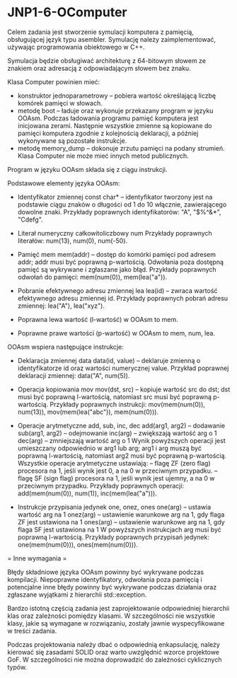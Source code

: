 # JNP1-6-OComputer
Celem zadania jest stworzenie symulacji komputera z pamięcią,
obsługującej język typu asembler. Symulację należy zaimplementować,
używając programowania obiektowego w C++.

Symulacja będzie obsługiwać architekturę z 64-bitowym słowem ze znakiem
oraz adresacją z odpowiadającym słowem bez znaku.

Klasa Computer powinien mieć:
* konstruktor jednoparametrowy – pobiera wartość określającą liczbę
  komórek pamięci w słowach.
* metodę boot – ładuje oraz wykonuje przekazany program w języku OOAsm.
  Podczas ładowania programu pamięć komputera jest inicjowana zerami.
  Następnie wszystkie zmienne są kopiowane do pamięci komputera zgodnie
  z kolejnością deklaracji, a później wykonywane są pozostałe instrukcje.
* metodę memory_dump – dokonuje zrzutu pamięci na podany strumień.
Klasa Computer nie może mieć innych metod publicznych.

Program w języku OOAsm składa się z ciągu instrukcji.

Podstawowe elementy języka OOAsm:

* Identyfikator zmiennej
  const char* – identyfikator tworzony jest na podstawie ciągu znaków
  o długości od 1 do 10 włącznie, zawierającego dowolne znaki.
  Przykłady poprawnych identyfikatorów: "A", "$%^&*", "Cdefg".

* Literał numeryczny całkowitoliczbowy num
  Przykłady poprawnych literałów:
  num(13), num(0), num(-50).

* Pamięć mem
  mem(addr) – dostęp do komórki pamięci pod adresem addr; addr musi być
  poprawną p-wartością. Odwołania poza dostępną pamięć są wykrywane
  i zgłaszane jako błąd.
  Przykłady poprawnych odwołań do pamięci:
  mem(num(0)), mem(lea("a")).

* Pobranie efektywnego adresu zmiennej lea
  lea(id) – zwraca wartość efektywnego adresu zmiennej id.
  Przykłady poprawnych pobrań adresu zmiennej:
  lea("A"), lea("xyz").

* Poprawna lewa wartość (l-wartość) w OOAsm to mem.

* Poprawne prawe wartości (p-wartość) w OOAsm to mem, num, lea.

OOAsm wspiera następujące instrukcje:

* Deklaracja zmiennej data
  data(id, value) – deklaruje zmienną o identyfikatorze id oraz wartości
  numerycznej value.
  Przykład poprawnej deklaracji zmiennej:
  data("A", num(5)).

* Operacja kopiowania mov
  mov(dst, src) – kopiuje wartość src do dst; dst musi być poprawną
  l-wartością, natomiast src musi być poprawną p-wartością.
  Przykłady poprawnych instrukcji:
  mov(mem(num(0)), num(13)), mov(mem(lea("abc")), mem(num(0))).

* Operacje arytmetyczne add, sub, inc, dec
  add(arg1, arg2) – dodawanie
  sub(arg1, arg2) – odejmowanie
  inc(arg) – zwiększają wartość arg o 1
  dec(arg) – zmniejszają wartość arg o 1
  Wynik powyższych operacji jest umieszczany odpowiednio w arg1 lub arg; arg1
  i arg muszą być poprawną l-wartością, natomiast arg2 musi być poprawną
  p-wartością.
  Wszystkie operacje arytmetyczne ustawiają:
  – flagę ZF (zero flag) procesora na 1, jeśli wynik jest 0,
    a na 0 w przeciwnym przypadku.
  – flagę SF (sign flag) procesora na 1, jeśli wynik jest ujemny,
    a na 0 w przeciwnym przypadku.
  Przykłady poprawnych operacji:
  add(mem(num(0)), num(1)), inc(mem(lea("a"))).

* Instrukcje przypisania jedynek one, onez, ones
  one(arg) – ustawia wartość arg na 1
  onez(arg) – ustawienie warunkowe arg na 1, gdy flaga ZF jest ustawiona na 1
  ones(arg) – ustawienie warunkowe arg na 1, gdy flaga SF jest ustawiona na 1
  W powyższych instrukcjach arg musi być poprawną l-wartością.
  Przykłady poprawnych przypisań jedynek:
  one(mem(num(0))), ones(mem(num(0))).

= Inne wymagania =

Błędy składniowe języka OOAsm powinny być wykrywane podczas kompilacji.
Niepoprawne identyfikatory, odwołania poza pamięcią i potencjalne inne błędy
powinny być wykrywane podczas działania oraz zgłaszane wyjątkami z hierarchii
std::exception.

Bardzo istotną częścią zadania jest zaprojektowanie odpowiedniej hierarchii
klas oraz zależności pomiędzy klasami. W szczególności nie wszystkie klasy,
jakie są wymagane w rozwiązaniu, zostały jawnie wyspecyfikowane w treści
zadania.

Podczas projektowania należy dbać o odpowiednią enkapsulację, należy kierować
się zasadami SOLID oraz warto uwzględnić wzorce projektowe GoF. W szczególności
nie można doprowadzić do zależności cyklicznych typów.
